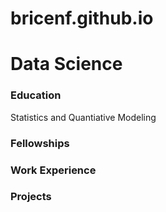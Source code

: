 # bricenf.github.io
 
# Data Science
### Education
Statistics and Quantiative Modeling 

### Fellowships

### Work Experience

### Projects